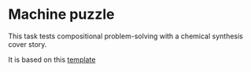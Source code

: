 # Machine puzzle

This task tests compositional problem-solving with a chemical synthesis cover story.

It is based on this [template](https://github.com/fredcallaway/heroku-experiment)
